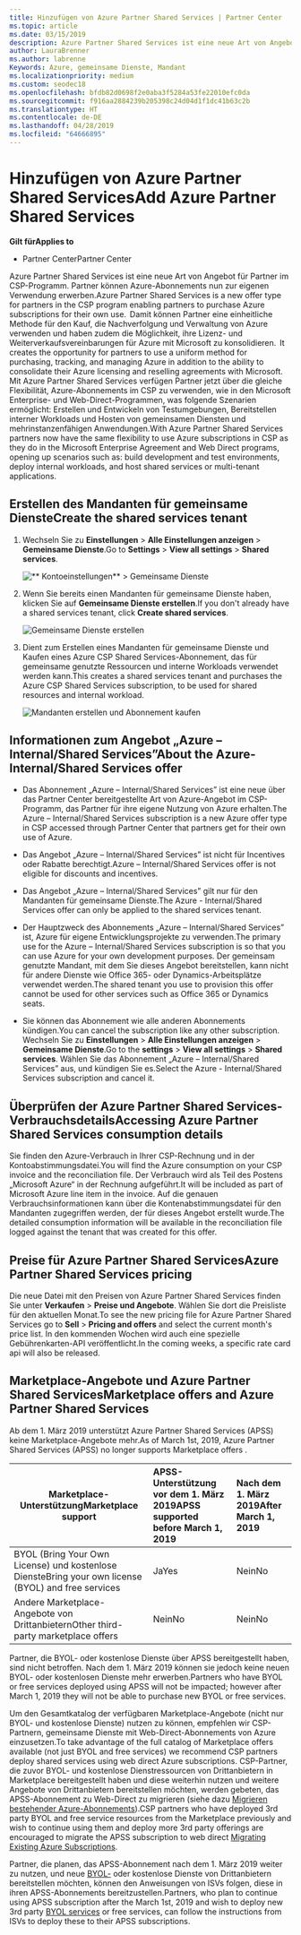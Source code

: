 ```yaml
---
title: Hinzufügen von Azure Partner Shared Services | Partner Center
ms.topic: article
ms.date: 03/15/2019
description: Azure Partner Shared Services ist eine neue Art von Angebot für Partner im CSP-Programm. Partner können Azure-Abonnements nun zur eigenen Verwendung erwerben.
author: LauraBrenner
ms.author: labrenne
Keywords: Azure, gemeinsame Dienste, Mandant
ms.localizationpriority: medium
ms.custom: seodec18
ms.openlocfilehash: bfdb82d0698f2e0aba3f5284a53fe22010efc0da
ms.sourcegitcommit: f916aa2884239b205398c24d04d1f1dc41b63c2b
ms.translationtype: HT
ms.contentlocale: de-DE
ms.lasthandoff: 04/28/2019
ms.locfileid: "64666895"
---
```

# <a name="add-azure-partner-shared-services"></a><span data-ttu-id="985af-104">Hinzufügen von Azure Partner Shared Services</span><span class="sxs-lookup"><span data-stu-id="985af-104">Add Azure Partner Shared Services</span></span>

<span data-ttu-id="985af-105">**Gilt für**</span><span class="sxs-lookup"><span data-stu-id="985af-105">**Applies to**</span></span>

-  <span data-ttu-id="985af-106">Partner Center</span><span class="sxs-lookup"><span data-stu-id="985af-106">Partner Center</span></span>

<span data-ttu-id="985af-107">Azure Partner Shared Services ist eine neue Art von Angebot für Partner im CSP-Programm. Partner können Azure-Abonnements nun zur eigenen Verwendung erwerben.</span><span class="sxs-lookup"><span data-stu-id="985af-107">Azure Partner Shared Services is a new offer type for partners in the CSP program enabling partners to purchase Azure subscriptions for their own use.</span></span><span data-ttu-id="985af-108">  Damit können Partner eine einheitliche Methode für den Kauf, die Nachverfolgung und Verwaltung von Azure verwenden und haben zudem die Möglichkeit, ihre Lizenz- und Weiterverkaufsvereinbarungen für Azure mit Microsoft zu konsolidieren.</span><span class="sxs-lookup"><span data-stu-id="985af-108">  It creates the opportunity for partners to use a uniform method for purchasing, tracking, and managing Azure in addition to the ability to consolidate their Azure licensing and reselling agreements with Microsoft.</span></span> <span data-ttu-id="985af-109">Mit Azure Partner Shared Services verfügen Partner jetzt über die gleiche Flexibilität, Azure-Abonnements im CSP zu verwenden, wie in den Microsoft Enterprise- und Web-Direct-Programmen, was folgende Szenarien ermöglicht: Erstellen und Entwickeln von Testumgebungen, Bereitstellen interner Workloads und Hosten von gemeinsamen Diensten und mehrinstanzenfähigen Anwendungen.</span><span class="sxs-lookup"><span data-stu-id="985af-109">With Azure Partner Shared Services partners now have the same flexibility to use Azure subscriptions in CSP as they do in the Microsoft Enterprise Agreement and Web Direct programs, opening up scenarios such as:  build development and test environments, deploy internal workloads, and host shared services or multi-tenant applications.</span></span>  

## <a name="create-the-shared-services-tenant"></a><span data-ttu-id="985af-110">Erstellen des Mandanten für gemeinsame Dienste</span><span class="sxs-lookup"><span data-stu-id="985af-110">Create the shared services tenant</span></span>

1. <span data-ttu-id="985af-111">Wechseln Sie zu **Einstellungen** > **Alle Einstellungen anzeigen** > **Gemeinsame Dienste**.</span><span class="sxs-lookup"><span data-stu-id="985af-111">Go to **Settings** > **View all settings** > **Shared services**.</span></span>

    ![\*\* Kontoeinstellungen\*\* > **Gemeinsame Dienste**](images/sharedservices2.png)

2. <span data-ttu-id="985af-113">Wenn Sie bereits einen Mandanten für gemeinsame Dienste haben, klicken Sie auf **Gemeinsame Dienste erstellen**.</span><span class="sxs-lookup"><span data-stu-id="985af-113">If you don't already have a shared services tenant, click **Create shared services**.</span></span>

    ![Gemeinsame Dienste erstellen](images/sharedservices3.png)

3. <span data-ttu-id="985af-115">Dient zum Erstellen eines Mandanten für gemeinsame Dienste und Kaufen eines Azure CSP Shared Services-Abonnement, das für gemeinsame genutzte Ressourcen und interne Workloads verwendet werden kann.</span><span class="sxs-lookup"><span data-stu-id="985af-115">This creates a shared services tenant and purchases the Azure CSP Shared Services subscription, to be used for shared resources and internal workload.</span></span>

    ![Mandanten erstellen und Abonnement kaufen](images/sharedservices5.png)

## <a name="about-the-azure--internalshared-services-offer"></a><span data-ttu-id="985af-117">Informationen zum Angebot „Azure – Internal/Shared Services”</span><span class="sxs-lookup"><span data-stu-id="985af-117">About the Azure- Internal/Shared Services offer</span></span>

- <span data-ttu-id="985af-118">Das Abonnement „Azure – Internal/Shared Services” ist eine neue über das Partner Center bereitgestellte Art von Azure-Angebot im CSP-Programm, das Partner für ihre eigene Nutzung von Azure erhalten.</span><span class="sxs-lookup"><span data-stu-id="985af-118">The Azure – Internal/Shared Services subscription is a new Azure offer type in CSP accessed through Partner Center that partners get for their own use of Azure.</span></span> 

- <span data-ttu-id="985af-119">Das Angebot „Azure – Internal/Shared Services” ist nicht für Incentives oder Rabatte berechtigt.</span><span class="sxs-lookup"><span data-stu-id="985af-119">Azure – Internal/Shared Services offer is not eligible for discounts and incentives.</span></span>

- <span data-ttu-id="985af-120">Das Angebot „Azure – Internal/Shared Services” gilt nur für den Mandanten für gemeinsame Dienste.</span><span class="sxs-lookup"><span data-stu-id="985af-120">The Azure - Internal/Shared Services offer can only be applied to the shared services tenant.</span></span>

- <span data-ttu-id="985af-121">Der Hauptzweck des Abonnements „Azure – Internal/Shared Services” ist, Azure für eigene Entwicklungsprojekte zu verwenden.</span><span class="sxs-lookup"><span data-stu-id="985af-121">The primary use for the Azure – Internal/Shared Services subscription is so that you can use Azure for your own development purposes.</span></span> <span data-ttu-id="985af-122">Der gemeinsam genutzte Mandant, mit dem Sie dieses Angebot bereitstellen, kann nicht für andere Dienste wie Office 365- oder Dynamics-Arbeitsplätze verwendet werden.</span><span class="sxs-lookup"><span data-stu-id="985af-122">The shared tenant you use to provision this offer cannot be used for other services such as Office 365 or Dynamics seats.</span></span> 

- <span data-ttu-id="985af-123">Sie können das Abonnement wie alle anderen Abonnements kündigen.</span><span class="sxs-lookup"><span data-stu-id="985af-123">You can cancel the subscription like any other subscription.</span></span> <span data-ttu-id="985af-124">Wechseln Sie zu **Einstellungen** > **Alle Einstellungen anzeigen** > **Gemeinsame Dienste**.</span><span class="sxs-lookup"><span data-stu-id="985af-124">Go to the **settings** > **View all settings** > **Shared services**.</span></span> <span data-ttu-id="985af-125">Wählen Sie das Abonnement „Azure – Internal/Shared Services” aus, und kündigen Sie es.</span><span class="sxs-lookup"><span data-stu-id="985af-125">Select the Azure - Internal/Shared Services subscription and cancel it.</span></span>

## <a name="accessing-azure-partner-shared-services-consumption-details"></a><span data-ttu-id="985af-126">Überprüfen der Azure Partner Shared Services-Verbrauchsdetails</span><span class="sxs-lookup"><span data-stu-id="985af-126">Accessing Azure Partner Shared Services consumption details</span></span>

<span data-ttu-id="985af-127">Sie finden den Azure-Verbrauch in Ihrer CSP-Rechnung und in der Kontoabstimmungsdatei.</span><span class="sxs-lookup"><span data-stu-id="985af-127">You will find the Azure consumption on your CSP invoice and the reconciliation file.</span></span> <span data-ttu-id="985af-128">Der Verbrauch wird als Teil des Postens „Microsoft Azure“ in der Rechnung aufgeführt.</span><span class="sxs-lookup"><span data-stu-id="985af-128">It will be included as part of Microsoft Azure line item in the invoice.</span></span> <span data-ttu-id="985af-129">Auf die genauen Verbrauchsinformationen kann über die Kontenabstimmungsdatei für den Mandanten zugegriffen werden, der für dieses Angebot erstellt wurde.</span><span class="sxs-lookup"><span data-stu-id="985af-129">The detailed consumption information will be available in the reconciliation file logged against the tenant that was created for this offer.</span></span> 

## <a name="azure-partner-shared-services-pricing"></a><span data-ttu-id="985af-130">Preise für Azure Partner Shared Services</span><span class="sxs-lookup"><span data-stu-id="985af-130">Azure Partner Shared Services pricing</span></span>

<span data-ttu-id="985af-131">Die neue Datei mit den Preisen von Azure Partner Shared Services finden Sie unter **Verkaufen** > **Preise und Angebote**. Wählen Sie dort die Preisliste für den aktuellen Monat.</span><span class="sxs-lookup"><span data-stu-id="985af-131">To see the new pricing file for Azure Partner Shared Services go to **Sell** > **Pricing and offers** and select the current month's price list.</span></span> <span data-ttu-id="985af-132">In den kommenden Wochen wird auch eine spezielle Gebührenkarten-API veröffentlicht.</span><span class="sxs-lookup"><span data-stu-id="985af-132">In the coming weeks, a specific rate card api will also be released.</span></span>

## <a name="marketplace-offers-and-azure-partner-shared-services"></a><span data-ttu-id="985af-133">Marketplace-Angebote und Azure Partner Shared Services</span><span class="sxs-lookup"><span data-stu-id="985af-133">Marketplace offers and Azure Partner Shared Services</span></span>

<span data-ttu-id="985af-134">Ab dem 1. März 2019 unterstützt Azure Partner Shared Services (APSS) keine Marketplace-Angebote mehr.</span><span class="sxs-lookup"><span data-stu-id="985af-134">As of March 1st, 2019, Azure Partner Shared Services (APSS) no longer supports Marketplace offers .</span></span>   

|<span data-ttu-id="985af-135">**Marketplace-Unterstützung**</span><span class="sxs-lookup"><span data-stu-id="985af-135">**Marketplace support**</span></span>   |<span data-ttu-id="985af-136">**APSS-Unterstützung vor dem 1. März 2019**</span><span class="sxs-lookup"><span data-stu-id="985af-136">**APSS supported before March 1, 2019**</span></span>|<span data-ttu-id="985af-137">**Nach dem 1. März 2019**</span><span class="sxs-lookup"><span data-stu-id="985af-137">**After March 1, 2019**</span></span>|
|---------------------------|:----------------------------|:-------------------|
|<span data-ttu-id="985af-138">BYOL (Bring Your Own License) und kostenlose Dienste</span><span class="sxs-lookup"><span data-stu-id="985af-138">Bring your own license (BYOL) and free services</span></span>   | <span data-ttu-id="985af-139">Ja</span><span class="sxs-lookup"><span data-stu-id="985af-139">Yes</span></span>   | <span data-ttu-id="985af-140">Nein</span><span class="sxs-lookup"><span data-stu-id="985af-140">No</span></span>|
|<span data-ttu-id="985af-141">Andere Marketplace-Angebote von Drittanbietern</span><span class="sxs-lookup"><span data-stu-id="985af-141">Other third-party marketplace offers</span></span>   | <span data-ttu-id="985af-142">Nein</span><span class="sxs-lookup"><span data-stu-id="985af-142">No</span></span>   |<span data-ttu-id="985af-143">Nein</span><span class="sxs-lookup"><span data-stu-id="985af-143">No</span></span>|


<span data-ttu-id="985af-144">Partner, die BYOL- oder kostenlose Dienste über APSS bereitgestellt haben, sind nicht betroffen. Nach dem 1. März 2019 können sie jedoch keine neuen BYOL- oder kostenlosen Dienste mehr erwerben.</span><span class="sxs-lookup"><span data-stu-id="985af-144">Partners who have BYOL or free services deployed using APSS will not be impacted; however after  March 1, 2019 they will not be able to purchase new BYOL or free services.</span></span> 

<span data-ttu-id="985af-145">Um den Gesamtkatalog der verfügbaren Marketplace-Angebote (nicht nur BYOL- und kostenlose Dienste) nutzen zu können, empfehlen wir CSP-Partnern, gemeinsame Dienste mit Web-Direct-Abonnements von Azure einzusetzen.</span><span class="sxs-lookup"><span data-stu-id="985af-145">To take advantage of the full catalog of Marketplace offers available (not just BYOL and free services) we recommend CSP partners deploy shared services using web direct Azure subscriptions.</span></span>  <span data-ttu-id="985af-146">CSP-Partner, die zuvor BYOL- und kostenlose Dienstressourcen von Drittanbietern in Marketplace bereitgestellt haben und diese weiterhin nutzen und weitere Angebote von Drittanbietern bereitstellen möchten, werden gebeten, das APSS-Abonnement zu Web-Direct zu migrieren (siehe dazu [Migrieren bestehender Azure-Abonnements](https://docs.microsoft.com/azure/cloud-solution-provider/migration/migration#migrating-existing-azure-subscriptions)).</span><span class="sxs-lookup"><span data-stu-id="985af-146">CSP partners who have deployed 3rd party BYOL and free service resources from the Marketplace previously and wish to continue using them and deploy more 3rd party offerings are encouraged to migrate the APSS subscription to web direct [Migrating Existing Azure Subscriptions](https://docs.microsoft.com/azure/cloud-solution-provider/migration/migration#migrating-existing-azure-subscriptions).</span></span>

<span data-ttu-id="985af-147">Partner, die planen, das APSS-Abonnement nach dem 1. März 2019 weiter zu nutzen, und neue [BYOL-](https://azuremarketplace.microsoft.com/marketplace/apps?filters=byol) oder kostenlose Dienste von Drittanbietern bereitstellen möchten, können den Anweisungen von ISVs folgen, diese in ihren APSS-Abonnements bereitzustellen.</span><span class="sxs-lookup"><span data-stu-id="985af-147">Partners, who plan to continue using APSS subscription after the March 1st, 2019 and wish to deploy new 3rd party [BYOL services](https://azuremarketplace.microsoft.com/marketplace/apps?filters=byol) or free services, can follow the instructions from ISVs to deploy these to their APSS subscriptions.</span></span>

